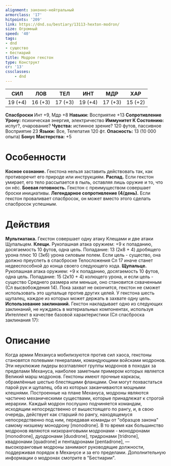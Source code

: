 ```yaml
---
alignment: законно-нейтральный
armorclass: '17'
hitpoints: '209'
link: https://dnd.su/bestiary/13113-hexton-modron/
size: Огромный
speed: '40'
tags:
- dnd
- существо
- бестиарий
title: Модрон гекстон
type: Конструкт
cr: '13'
cssclasses:
    - dnd
---
```



| СИЛ | ЛОВ | ТЕЛ | ИНТ | МДР | ХАР |
|---|---|---|---|---|---|
| 19 (+4) | 16 (+3) | 17 (+3) | 19 (+4) | 17 (+3) | 15 (+2) |
**Спасброски** Инт +9, Мдр +8
**Навыки:** Восприятие +13
**Сопротивление Урону:** психическая энергия, электричество
**Иммунитет К Состоянию:** испуг?, очарование?
**Чувства:** истинное зрение? 120 футов, пассивное Восприятие 23
**Языки:** Все, Телепатия 120 фт.
**Опасность:** 13 (10 000 опыта)
**Бонус Мастерства:** +5


# Особенности
**Косное сознание.** Гекстона нельзя заставить действовать так, как противоречит его природе или инструкциям.
**Распад.** Если гекстон умирает, его тело рассыпается в пыль, оставляя лишь оружие и то, что он нёс.
**Боевая готовность.** Гекстон с преимуществом совершает броски инициативы.
**Легендарное сопротивление (4/день).** Если гекстон проваливает спасбросок, он может вместо этого сделать спасбросок успешным.


# Действия
**Мультиатака.** Гекстон совершает одну атаку Клещами и две атаки Щупальцем.
**Клещи.** Рукопашная атака оружием: +9 к попаданию, досягаемость 10 футов, одна цель. Попадание: 13 (2к8 + 4) дробящего урона плюс 10 (3к6) урона силовым полем. Если цель - существо, она должно преуспеть в спасброске Телосложения Сл 17 иначе станет недееспособной до конца своего следующего хода.
**Щупальце.** Рукопашная атака оружием: +9 к попаданию, досягаемость 10 футов, одна цель. Попадание: 15 (2к10 + 4) колющего урона, и если цель - существо Среднего размера или меньше, оно становится схваченным (Сл высвобождения 14). Пока захват не окончится, гекстон не сможет использовать это щупальце против других целей. У гекстона шесть щупалец, каждое из которых может держать в захвате одну цель.
**Использование заклинаний.** Гекстон накладывает одно из следующих заклинаний, не нуждаясь в материальных компонентах, используя Интеллект в качестве базовой характеристики (Сл спасброска заклинания 17):


# Описание
Когда армии Механуса мобилизуются против сил хаоса, гекстоны становятся полевыми генералами, командующими войсками модронов. Эти неуклюжие лидеры возглавляют группы модронов в походах за пределами Механуса, наиболее заметным примером которых является Великий марш модронов. Гекстоны имеют прочные каркасы, обрамлённые шестью блестящими фланцами. Они могут похвастаться парой рук и щупалец, оба из которых заканчиваются мощными клешнями. Построенные на плане Механуса, модроны являются частично механическими существами, которые принадлежат к строгой иерархии. Каждый модрон послушно подчиняется командам, исходящим непосредственно от вышестоящего по рангу, и, в свою очередь, действует как старший по рангу, находящемуся непосредственно под ним, передавая команды от "образцов закона" самому низшему монодрону [monodrone]. В то время как большинство модронов являются низкоранговыми модронами - монодронами [monodrone], дуодронами [duodrone], тридронами [tridrone], квадронами [quadrone] и пентадронами [pentadrone], — высокоранговые модроны занимают руководящие должности, поддерживая порядок в Механусе и за его пределами. Дополнительную информации о модронах смотрите в "Бестиарии".